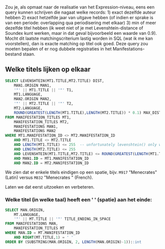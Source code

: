 Zou je, als opmaat naar de realisatie van het Expression-niveau, eens een query
kunnen schrijven die nagaat welke records: 1) exact dezelfde auteur hebben 2)
exact hetzelfde jaar van uitgave hebben (of indien er sprake is van een
periode: overlapping qua periodisering met elkaar) 3) min of meer dezelfde
titel hebben (ik weet niet of je met Levenshtein-distance of Soundex kunt
werken, maar in dat geval bijvoorbeeld een waarde van 0.9). Mocht dit laatste
matchingscriterium lastig worden in SQL (wat ik me kan voorstellen), dan is
exacte matching op titel ook goed. Deze query zou moeten bepalen of er nog
dubbele registraties in het Manifestations-bestand staan.

## Welke titels lijken op elkaar
```sql
SELECT LEVENSHTEIN(MT1.TITLE,MT2.TITLE) DIST,
	MAN1.ORIGIN MAN1,
	'"' || MT1.TITLE || '"' T1,
	MT1.LANGUAGE,
	MAN2.ORIGIN MAN2,
	'"' || MT2.TITLE || '"' T2,
	MT2.LANGUAGE,
	ROUND(GREATEST(LENGTH(MT1.TITLE),LENGTH(MT2.TITLE)) * 0.1) MAX_DIST
FROM MANIFESTATION_TITLES MT1,
	MANIFESTATION_TITLES MT2,
	MANIFESTATIONS MAN1,
	MANIFESTATIONS MAN2
WHERE MT1.MANIFESTATION_ID <> MT2.MANIFESTATION_ID
	AND MT1.TITLE <> MT2.TITLE
	AND LENGTH(MT1.TITLE) <= 255  -- unfortunately levenshtein() only works on string length <= 255
	AND LENGTH(MT2.TITLE) <= 255
	AND LEVENSHTEIN(MT1.TITLE,MT2.TITLE) <= ROUND(GREATEST(LENGTH(MT1.TITLE),LENGTH(MT2.TITLE)) * 0.1)
	AND MAN1.ID = MT1.MANIFESTATION_ID
	AND MAN2.ID = MT2.MANIFESTATION_ID
```

We zien dat er enkele titels eindigen op een spatie, bijv. `M917` "Menecrates" (Latin) versus `M832` "Menecrates " (French).

Laten we dat eerst uitzoeken en verbeteren.

### Welke titel (in welke taal) heeft een ' ' (spatie) aan het einde:
```sql
SELECT MAN.ORIGIN,
	MT.LANGUAGE,
	'"' || MT.TITLE || '"' TITLE_ENDING_IN_SPACE
FROM MANIFESTATIONS MAN,
	MANIFESTATION_TITLES MT
WHERE MAN.ID = MT.MANIFESTATION_ID
	AND RIGHT(MT.TITLE,1) = ' '
ORDER BY (SUBSTRING(MAN.ORIGIN, 2, LENGTH(MAN.ORIGIN)-1))::int
```
